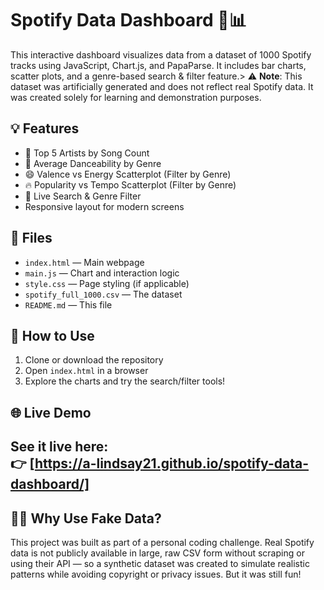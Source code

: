 # Spotify Data Dashboard 🎵📊

This interactive dashboard visualizes data from a dataset of 1000 Spotify tracks using JavaScript, Chart.js, and PapaParse. It includes bar charts, scatter plots, and a genre-based search & filter feature.> 
⚠️ **Note**: This dataset was artificially generated and does not reflect real Spotify data. It was created solely for learning and demonstration purposes.


## 💡 Features

- 🎤 Top 5 Artists by Song Count
- 💃 Average Danceability by Genre
- 😄 Valence vs Energy Scatterplot (Filter by Genre)
- 🔥 Popularity vs Tempo Scatterplot (Filter by Genre)
- 🔎 Live Search & Genre Filter
- Responsive layout for modern screens

## 📁 Files

- `index.html` — Main webpage
- `main.js` — Chart and interaction logic
- `style.css` — Page styling (if applicable)
- `spotify_full_1000.csv` — The dataset
- `README.md` — This file

## 🚀 How to Use

1. Clone or download the repository
2. Open `index.html` in a browser
3. Explore the charts and try the search/filter tools!

## 🌐 Live Demo

See it live here:  
👉 [https://a-lindsay21.github.io/spotify-data-dashboard/]
---
## 🙋‍♀️ Why Use Fake Data?

This project was built as part of a personal coding challenge. Real Spotify data is not publicly available in large, raw CSV form without scraping or using their API — so a synthetic dataset was created to simulate realistic patterns while avoiding copyright or privacy issues.
But it was still fun!
